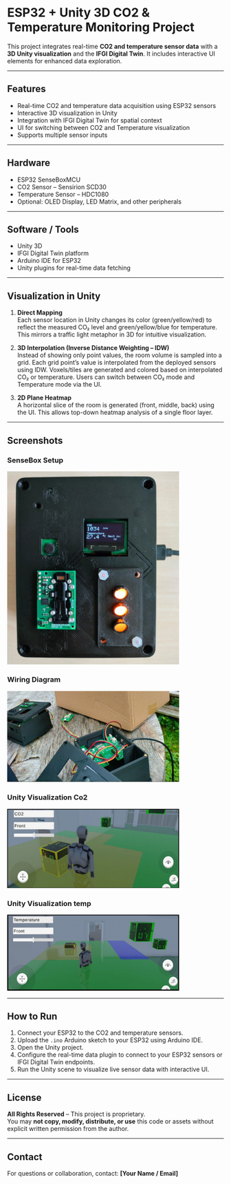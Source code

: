 # ESP32 + Unity 3D CO2 & Temperature Monitoring Project

This project integrates real-time **CO2 and temperature sensor data** with a **3D Unity visualization** and the **IFGI Digital Twin**. It includes interactive UI elements for enhanced data exploration.

---

## Features
- Real-time CO2 and temperature data acquisition using ESP32 sensors
- Interactive 3D visualization in Unity
- Integration with IFGI Digital Twin for spatial context
- UI for switching between CO2 and Temperature visualization
- Supports multiple sensor inputs

---

## Hardware
- ESP32 SenseBoxMCU
- CO2 Sensor – Sensirion SCD30
- Temperature Sensor – HDC1080
- Optional: OLED Display, LED Matrix, and other peripherals

---

## Software / Tools
- Unity 3D
- IFGI Digital Twin platform
- Arduino IDE for ESP32
- Unity plugins for real-time data fetching

---

## Visualization in Unity

1. **Direct Mapping**  
   Each sensor location in Unity changes its color (green/yellow/red) to reflect the measured CO₂ level and green/yellow/blue for temperature. This mirrors a traffic light metaphor in 3D for intuitive visualization.

2. **3D Interpolation (Inverse Distance Weighting – IDW)**  
   Instead of showing only point values, the room volume is sampled into a grid. Each grid point’s value is interpolated from the deployed sensors using IDW. Voxels/tiles are generated and colored based on interpolated CO₂ or temperature. Users can switch between CO₂ mode and Temperature mode via the UI.

3. **2D Plane Heatmap**  
   A horizontal slice of the room is generated (front, middle, back) using the UI. This allows top-down heatmap analysis of a single floor layer.

---

## Screenshots

### SenseBox Setup
<img src="Sample_3D_Interpolation/sensebox_pic.jpg" alt="SenseBox Overview" width="400"/>

### Wiring Diagram
<img src="Sample_3D_Interpolation/Sensebox_inside_pic.jpg" alt="Wiring Diagram" width="400"/>

### Unity Visualization Co2 
<img src="Sample_3D_Interpolation/CO2_interpolation.jpg" alt="Temperature 3D Visualization" width="400"/>

### Unity Visualization temp
<img src="Sample_3D_Interpolation/temp_interpolation.jpg" alt="Co2 3D Visualization" width="400"/>

---

## How to Run
1. Connect your ESP32 to the CO2 and temperature sensors.
2. Upload the `.ino` Arduino sketch to your ESP32 using Arduino IDE.
3. Open the Unity project.
4. Configure the real-time data plugin to connect to your ESP32 sensors or IFGI Digital Twin endpoints.
5. Run the Unity scene to visualize live sensor data with interactive UI.

---

## License
**All Rights Reserved** – This project is proprietary.  
You may **not copy, modify, distribute, or use** this code or assets without explicit written permission from the author.

---

## Contact
For questions or collaboration, contact: **[Your Name / Email]**
